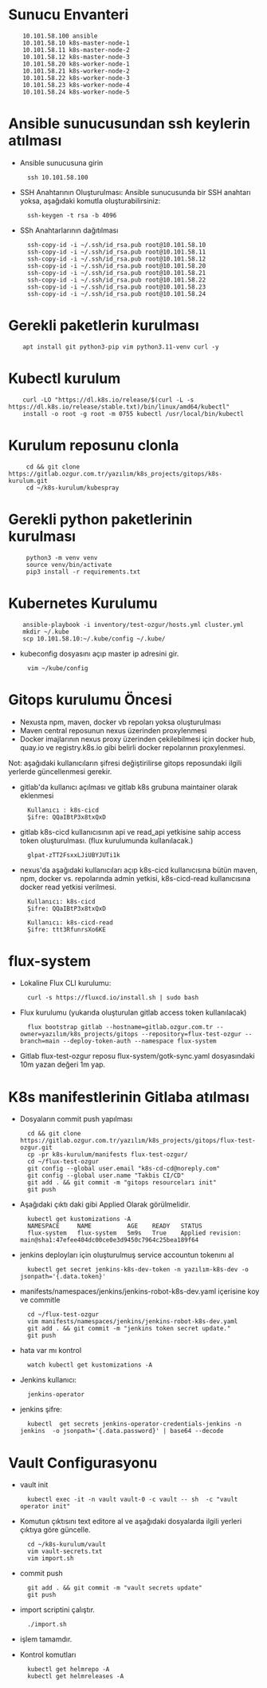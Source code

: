 # Sunucu Envanteri

        10.101.58.100 ansible
        10.101.58.10 k8s-master-node-1
        10.101.58.11 k8s-master-node-2
        10.101.58.12 k8s-master-node-3
        10.101.58.20 k8s-worker-node-1
        10.101.58.21 k8s-worker-node-2
        10.101.58.22 k8s-worker-node-3
        10.101.58.23 k8s-worker-node-4
        10.101.58.24 k8s-worker-node-5

# Ansible sunucusundan ssh keylerin atılması

- Ansible sunucusuna girin

        ssh 10.101.58.100

- SSH Anahtarının Oluşturulması:
Ansible sunucusunda bir SSH anahtarı yoksa, aşağıdaki komutla oluşturabilirsiniz:

        ssh-keygen -t rsa -b 4096

- SSh Anahtarlarının dağıtılması

        ssh-copy-id -i ~/.ssh/id_rsa.pub root@10.101.58.10
        ssh-copy-id -i ~/.ssh/id_rsa.pub root@10.101.58.11
        ssh-copy-id -i ~/.ssh/id_rsa.pub root@10.101.58.12
        ssh-copy-id -i ~/.ssh/id_rsa.pub root@10.101.58.20
        ssh-copy-id -i ~/.ssh/id_rsa.pub root@10.101.58.21
        ssh-copy-id -i ~/.ssh/id_rsa.pub root@10.101.58.22
        ssh-copy-id -i ~/.ssh/id_rsa.pub root@10.101.58.23
        ssh-copy-id -i ~/.ssh/id_rsa.pub root@10.101.58.24

# Gerekli paketlerin kurulması

        apt install git python3-pip vim python3.11-venv curl -y

# Kubectl kurulum

        curl -LO "https://dl.k8s.io/release/$(curl -L -s https://dl.k8s.io/release/stable.txt)/bin/linux/amd64/kubectl"
        install -o root -g root -m 0755 kubectl /usr/local/bin/kubectl

# Kurulum reposunu clonla

         cd && git clone https://gitlab.ozgur.com.tr/yazılım/k8s_projects/gitops/k8s-kurulum.git
         cd ~/k8s-kurulum/kubespray

# Gerekli python paketlerinin kurulması 

         python3 -m venv venv
         source venv/bin/activate
         pip3 install -r requirements.txt

# Kubernetes Kurulumu

        ansible-playbook -i inventory/test-ozgur/hosts.yml cluster.yml 
        mkdir ~/.kube
        scp 10.101.58.10:~/.kube/config ~/.kube/
        
- kubeconfig dosyasını açıp master ip adresini gir.

        vim ~/kube/config

# Gitops kurulumu Öncesi

- Nexusta npm, maven, docker vb repoları yoksa oluşturulması 
- Maven central reposunun nexus üzerinden proxylenmesi 
- Docker imajlarının nexus proxy üzerinden çekilebilmesi için docker hub, quay.io ve registry.k8s.io gibi belirli docker repolarının proxylenmesi. 

Not: aşağıdaki kullanıcıların şifresi değiştirilirse gitops reposundaki ilgili yerlerde güncellenmesi gerekir.

- gitlab'da kullanıcı açılması ve gitlab k8s grubuna maintainer olarak eklenmesi

        Kullanıcı : k8s-cicd
        Şifre: QQaIBtP3x8txQxD

- gitlab k8s-cicd kullanıcısının api ve read_api yetkisine sahip access token oluşturulması. (flux kurulumunda kullanılacak.)

        glpat-zTT2FsxxLJiUBYJUTi1k

- nexus'da aşağıdaki kullanıcıları açıp k8s-cicd kullanıcısına bütün maven, npm, docker vs. repolarında admin yetkisi, k8s-cicd-read kullanıcısına docker read yetkisi verilmesi.

        Kullanıcı: k8s-cicd
        Şifre: QQaIBtP3x8txQxD

        Kullanıcı: k8s-cicd-read 
        Şifre: ttt3RfunrsXo6KE

# flux-system

- Lokaline Flux CLI kurulumu:

        curl -s https://fluxcd.io/install.sh | sudo bash

- Flux kurulumu (yukarıda oluşturulan gitlab access token kullanılacak)

        flux bootstrap gitlab --hostname=gitlab.ozgur.com.tr --owner=yazılım/k8s_projects/gitops --repository=flux-test-ozgur --branch=main --deploy-token-auth --namespace flux-system

- Gitlab flux-test-ozgur reposu flux-system/gotk-sync.yaml dosyasındaki 10m yazan değeri 1m yap.

# K8s manifestlerinin Gitlaba atılması

- Dosyaların commit push yapılması

        cd && git clone https://gitlab.ozgur.com.tr/yazılım/k8s_projects/gitops/flux-test-ozgur.git
        cp -pr k8s-kurulum/manifests flux-test-ozgur/
        cd ~/flux-test-ozgur
        git config --global user.email "k8s-cd-cd@noreply.com"
        git config --global user.name "Takbis CI/CD"
        git add . && git commit -m "gitops resourceları init"
        git push

- Aşağıdaki çıktı daki gibi Applied Olarak görülmelidir.

        kubectl get kustomizations -A
        NAMESPACE     NAME          AGE    READY   STATUS
        flux-system   flux-system   5m9s   True    Applied revision: main@sha1:47efee404dc00ce0e3d9450c7964c25bea189f64

- jenkins deployları için oluşturulmuş service accountun tokenını al

        kubectl get secret jenkins-k8s-dev-token -n yazılım-k8s-dev -o jsonpath='{.data.token}'

- manifests/namespaces/jenkins/jenkins-robot-k8s-dev.yaml içerisine koy ve commitle

        cd ~/flux-test-ozgur
        vim manifests/namespaces/jenkins/jenkins-robot-k8s-dev.yaml
        git add . && git commit -m "jenkins token secret update."
        git push

- hata var mı kontrol

        watch kubectl get kustomizations -A

- Jenkins kullanıcı:

        jenkins-operator

- jenkins şifre:

        kubectl  get secrets jenkins-operator-credentials-jenkins -n jenkins  -o jsonpath='{.data.password}' | base64 --decode

# Vault Configurasyonu

- vault init 

        kubectl exec -it -n vault vault-0 -c vault -- sh  -c "vault operator init"

- Komutun çıktısını text editore al ve aşağıdaki dosyalarda ilgili yerleri çıktıya göre güncelle.

        cd ~/k8s-kurulum/vault
        vim vault-secrets.txt
        vim import.sh

- commit push 

        git add . && git commit -m "vault secrets update"
        git push

- import scriptini çalıştır.

        ./import.sh

- işlem tamamdır.

- Kontrol komutları

        kubectl get helmrepo -A
        kubectl get helmreleases -A 
